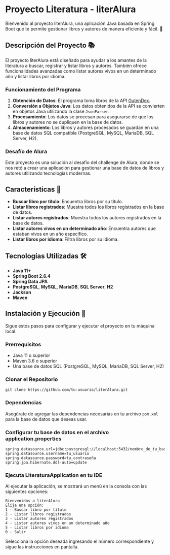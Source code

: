 # Proyecto Literatura - literAlura


Bienvenido al proyecto literAlura, una aplicación Java basada en Spring Boot que te permite gestionar libros y autores de manera eficiente y fácil. 🎉

## Descripción del Proyecto 📚

El proyecto literAlura está diseñado para ayudar a los amantes de la literatura a buscar, registrar y listar libros y autores. También ofrece funcionalidades avanzadas como listar autores vivos en un determinado año y listar libros por idioma.

### Funcionamiento del Programa

1. **Obtención de Datos**: El programa toma libros de la API [GutenDex](https://gutendex.com/).
2. **Conversión a Objetos Java**: Los datos obtenidos de la API se convierten en objetos Java utilizando la clase `JsonParser`.
3. **Procesamiento**: Los datos se procesan para asegurarse de que los libros y autores no se dupliquen en la base de datos.
4. **Almacenamiento**: Los libros y autores procesados se guardan en una base de datos SQL compatible (PostgreSQL, MySQL, MariaDB, SQL Server, H2).

### Desafío de Alura

Este proyecto es una solución al desafío del challenge de Alura, donde se nos retó a crear una aplicación para gestionar una base de datos de libros y autores utilizando tecnologías modernas.

## Características 🌟

- **Buscar libro por título**: Encuentra libros por su título.
- **Listar libros registrados**: Muestra todos los libros registrados en la base de datos.
- **Listar autores registrados**: Muestra todos los autores registrados en la base de datos.
- **Listar autores vivos en un determinado año**: Encuentra autores que estaban vivos en un año específico.
- **Listar libros por idioma**: Filtra libros por su idioma.

## Tecnologías Utilizadas 🛠️

- **Java 11+**
- **Spring Boot 2.6.4**
- **Spring Data JPA**
- **PostgreSQL**, **MySQL**, **MariaDB**, **SQL Server**, **H2**
- **Jackson**
- **Maven**

## Instalación y Ejecución 🚀

Sigue estos pasos para configurar y ejecutar el proyecto en tu máquina local.

### Prerrequisitos

- Java 11 o superior
- Maven 3.6 o superior
- Una base de datos SQL (PostgreSQL, MySQL, MariaDB, SQL Server, H2)

### Clonar el Repositorio
```
git clone https://github.com/tu-usuario/literAlura.git
```

### Dependencias
Asegúrate de agregar las dependencias necesarias en tu archivo `pom.xml` para la base de datos que deseas usar.

### Configurar tu base de datos en el archivo application.properties
```
spring.datasource.url=jdbc:postgresql://localhost:5432/nombre_de_tu_base_de_datos
spring.datasource.username=tu_usuario
spring.datasource.password=tu_contraseña
spring.jpa.hibernate.ddl-auto=update
```

### Ejecuta LiteraturaApplication en tu IDE
Al ejecutar la aplicación, se mostrará un menú en la consola con las siguientes opciones:
```
Bienvenidos a literAlura
Elija una opción:
1 - Buscar libro por título
2 - Listar libros registrados
3 - Listar autores registrados
4 - Listar autores vivos en un determinado año
5 - Listar libros por idioma
0 - Salir
```
Selecciona la opción deseada ingresando el número correspondiente y sigue las instrucciones en pantalla.


